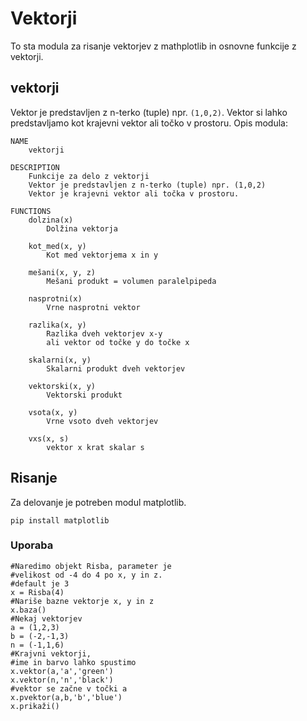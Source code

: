 # Vektorji
To sta modula za risanje vektorjev z mathplotlib in osnovne funkcije z vektorji.
## vektorji

Vektor je predstavljen z n-terko (tuple) npr. `(1,0,2)`. Vektor si lahko predstavljamo kot krajevni vektor ali točko v prostoru.
Opis modula:
```
NAME
    vektorji

DESCRIPTION
    Funkcije za delo z vektorji
    Vektor je predstavljen z n-terko (tuple) npr. (1,0,2)
    Vektor je krajevni vektor ali točka v prostoru.

FUNCTIONS
    dolzina(x)
        Dolžina vektorja
    
    kot_med(x, y)
        Kot med vektorjema x in y
    
    mešani(x, y, z)
        Mešani produkt = volumen paralelpipeda
    
    nasprotni(x)
        Vrne nasprotni vektor
    
    razlika(x, y)
        Razlika dveh vektorjev x-y
        ali vektor od točke y do točke x
    
    skalarni(x, y)
        Skalarni produkt dveh vektorjev
    
    vektorski(x, y)
        Vektorski produkt
    
    vsota(x, y)
        Vrne vsoto dveh vektorjev
    
    vxs(x, s)
        vektor x krat skalar s
```

## Risanje

Za delovanje je potreben modul matplotlib.
```
pip install matplotlib
```
### Uporaba
```
#Naredimo objekt Risba, parameter je 
#velikost od -4 do 4 po x, y in z.
#default je 3
x = Risba(4)
#Nariše bazne vektorje x, y in z
x.baza()
#Nekaj vektorjev
a = (1,2,3)
b = (-2,-1,3)
n = (-1,1,6)
#Krajvni vektorji,
#ime in barvo lahko spustimo
x.vektor(a,'a','green')
x.vektor(n,'n','black')
#vektor se začne v točki a
x.pvektor(a,b,'b','blue')
x.prikaži()
```

